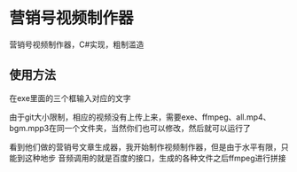 # 营销号视频制作器
营销号视频制作器，C#实现，粗制滥造
## 使用方法
在exe里面的三个框输入对应的文字

由于git大小限制，相应的视频没有上传上来，需要exe、ffmpeg、all.mp4、bgm.mpp3在同一个文件夹，当然你们也可以修改，然后就可以运行了

看到他们做的营销号文章生成器，我开始制作视频制作器，但是由于水平有限，只能到这种地步
音频调用的就是百度的接口，生成的各种文件之后ffmpeg进行拼接
